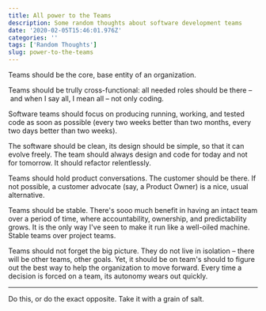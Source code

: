 ```yaml
---
title: All power to the Teams
description: Some random thoughts about software development teams
date: '2020-02-05T15:46:01.976Z'
categories: ''
tags: ['Random Thoughts']
slug: power-to-the-teams
---
```


Teams should be the core, base entity of an organization.

Teams should be trully cross-functional: all needed roles should be there – and when I say all, I mean all – not only coding.

Software teams should focus on producing running, working, and tested code as soon as possible (every two weeks better than two months, every two days better than two weeks).

The software should be clean, its design should be simple, so that it can evolve freely. The team should always design and code for today and not for tomorrow. It should refactor relentlessly.

Teams should hold product conversations. The customer should be there. If not possible, a customer advocate (say, a Product Owner) is a nice, usual alternative.

Teams should be stable. There's sooo much benefit in having an intact team over a period of time, where accountability, ownership, and predictability grows. It is the only way I've seen to make it run like a well-oiled machine. Stable teams over project teams.

Teams should not forget the big picture. They do not live in isolation – there will be other teams, other goals. Yet, it should be on team's should to figure out the best way to help the organization to move forward. Every time a decision is forced on a team, its autonomy wears out quickly.

---

Do this, or do the exact opposite. Take it with a grain of salt.